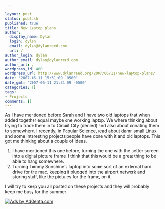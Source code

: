 ```yaml
---

layout: post
status: publish
published: true
title: New Laptop plans
author:
  display_name: Dylan
  login: dylan
  email: dylan@dylanreed.com
  url: /
author_login: dylan
author_email: dylan@dylanreed.com
author_url: /
wordpress_id: 400
wordpress_url: http://www.dylanreed.org/2007/06/11/new-laptop-plans/
date: '2007-06-11 15:31:09 -0500'
date_gmt: '2007-06-11 21:31:09 -0500'
categories: []
tags:
- Projects
comments: []
---
```


As I have mentioned before Sarah and I have two old laptops that when added together equal maybe one working laptop. We where thinking about trying to trade them in to Circuit City (denied) and also about donating them to somewhere. I recently, in Popular Science, read about damn small Linux and some interesting projects people have done with it and old laptops. This got me thinking about a couple of ideas.

  1. I have mentioned this one before, turning the one with the better screen into a digital picture frame. I think that this would be a great thing to be able to hang somewhere.
  2. Turning Tommy Sunshine's laptop into some sort of an external hard drive for the mac, keeping it plugged into the airport network and storing stuff, like the pictures for the frame, on it.
  


  
I will try to keep you all posted on these projects and they will probably keep me busy for the summer.

[![Ads by AdGenta.com][1]][2]

   [1]: http://ads.adgenta.com/ads/ads.dll/view?client=dylan&GUID=06%2F12%2F07+17%3A08%3A04&width=364&height=70&bgColor=ffffff&FOOTER_COLOR=ffffff&FOOTER_GRADIENT=0&TF_C=0000ff&DF_C=000000&DMF_C=0000ff&FF_C=000000&keywords=Laptop
   [2]: http://ads.adgenta.com/ads/ads.dll/click?client=dylan&GUID=06%2F12%2F07+17%3A08%3A04

